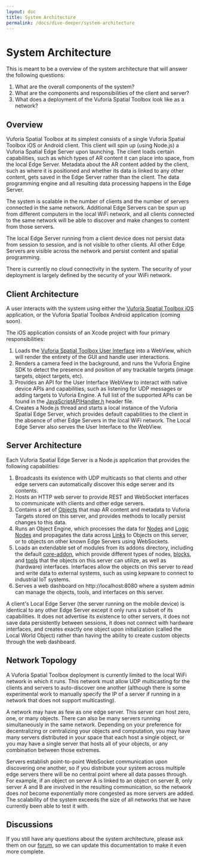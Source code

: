 ```yaml
---
layout: doc
title: System Architecture
permalink: /docs/dive-deeper/system-architecture
---
```


# System Architecture

This is meant to be a overview of the system architecture that will answer the
following questions:

 1. What are the overall components of the system?
 2. What are the components and responsibilities of the client and server?
 3. What does a deployment of the Vuforia Spatial Toolbox look like as a network?
 
## Overview

Vuforia Spatial Toolbox at its simplest consists of a single Vuforia Spatial Toolbox iOS or
Android client. This client will spin up (using Node.js) a Vuforia Spatial Edge Server upon
launching. The client loads certain capabilities, such as which types of AR content it can
place into space, from the local Edge Server. Metadata about the AR content added by the
client, such as where it is positioned and whether its data is linked to any other content,
gets saved in the Edge Server rather than the client. The data programming engine and all
resulting data processing happens in the Edge Server.
     
The system is scalable in the number of clients and the number of servers connected in the same
network. Additional Edge Servers can be spun up from different computers in the local WiFi
network, and all clients connected to the same network will be able to discover and make
changes to content from those servers.
   
The local Edge Server running from a client device does not persist data from session to
session, and is not visible to other clients. All other Edge Servers are visible across the
network and persist content and spatial programming.
  
There is currently no cloud connectivity in the system. The security of your deployment is
largely defined by the security of your WiFi network.

## Client Architecture

A user interacts with the system using either the
[Vuforia Spatial Toolbox iOS](https://github.com/ptcrealitylab/vuforia-spatial-toolbox-ios)
application, or the Vuforia Spatial Toolbox Android application (coming soon).

The iOS application consists of an Xcode project with four primary responsibilities:
 1. Loads the
    [Vuforia Spatial Toolbox User Interface](https://github.com/ptcrealitylab/vuforia-spatial-toolbox-userinterface)
    into a WebView, which will render the entirety of the GUI and handle user interactions.
 2. Renders a camera feed in the background, and runs the Vuforia Engine SDK to detect the presence
    and position of any trackable targets (image targets, object targets, etc).
 3. Provides an API for the User Interface WebView to interact with native device APIs
    and capabilities, such as listening for UDP messages or adding targets to Vuforia Engine. A
    full list of the supported APIs can be found in the
    [JavaScriptAPIHandler.h](https://github.com/ptcrealitylab/vuforia-spatial-toolbox-ios/blob/master/Vuforia%20Spatial%20Toolbox/JavaScriptAPIHandler.h)
    header file.
 4. Creates a Node.js thread and starts a local instance of the Vuforia Spatial Edge Server, which
    provides default capabilities to the client in the absence of other Edge Servers in the local
    WiFi network. The Local Edge Server also serves the User Interface to the WebView.

## Server Architecture

Each Vuforia Spatial Edge Server is a Node.js application that provides the following capabilities:

 1. Broadcasts its existence with UDP multicasts so that clients and other edge
    servers can automatically discover this edge server and its contents.
 2. Hosts an HTTP web server to provide REST and WebSocket interfaces to communicate
    with clients and other edge servers.
 3. Contains a set of
    [Objects](https://github.com/ptcrealitylab/vuforia-spatial-toolbox-documentation/blob/master/understandSystem/dataModel.md#object)
    that map AR content and metadata to Vuforia Targets stored on this server, and provides methods
    to locally persist changes to this data.
 4. Runs an Object Engine, which processes the data for
    [Nodes](https://github.com/ptcrealitylab/vuforia-spatial-toolbox-documentation/blob/master/understandSystem/dataModel.md#node)
    and
    [Logic Nodes](https://github.com/ptcrealitylab/vuforia-spatial-toolbox-documentation/blob/master/understandSystem/dataModel.md#logic-node)
    and propagates the data across
    [Links](https://github.com/ptcrealitylab/vuforia-spatial-toolbox-documentation/blob/master/understandSystem/dataModel.md#link)
    to Objects on this server, or to objects on other known Edge Servers using WebSockets.
 5. Loads an extendable set of modules from its addons directory, including the default
    [core-addon](https://github.com/ptcrealitylab/vuforia-spatial-core-addon),
    which provide different types of nodes,
    [blocks](https://github.com/ptcrealitylab/vuforia-spatial-toolbox-documentation/blob/master/understandSystem/dataModel.md#block),
    and
    [tools](https://github.com/ptcrealitylab/vuforia-spatial-toolbox-documentation/blob/master/understandSystem/dataModel.md#frame-tool)
    that the objects on this server can utilize, as well as (hardware) interfaces. Interfaces
    allow the objects on this server to read and write data to external systems, such as using
    kepware to connect to industrial IoT systems.
 6. Serves a web dashboard on http://localhost:8080 where a system admin can manage the objects,
    tools, and interfaces on this server.
 
A client's Local Edge Server (the server running on the mobile device) is identical to any other
Edge Server except it only runs a subset of its capabilities. It does not advertise its
existence to other servers, it does not save data persistently between sessions, it does not
connect with hardware interfaces, and creates exactly one object upon initialization (called the
Local World Object) rather than having the ability to create custom objects through the web
dashboard.

## Network Topology

A Vuforia Spatial Toolbox deployment is currently limited to the local WiFi network in which it
runs. This network must allow UDP multicasting for the clients and servers to auto-discover one
another (although there is some experimental work to manually specify the IP of a server
if running in a network that does not support multicasting).
  
A network may have as few as one edge server. This server can host zero, one, or many objects.
There can also be many servers running simultaneously in the same network. Depending on your
preference for decentralizing or centralizing your objects and computation, you may have many
servers distributed in your space that each host a single object, or you may have a single
server that hosts all of your objects, or any combination between those extremes.

Servers establish point-to-point WebSocket communication upon discovering one another, so if
you distribute your system across multiple edge servers there will be no central point where all
data passes through. For example, if an object on server A is linked to an object on server B,
only server A and B are involved in the resulting communication, so the network does *not*
become exponentially more congested as more servers are added. The scalability of the system
exceeds the size of all networks that we have currently been able to test it with.

## Discussions

If you still have any questions about the system architecture, please ask them on our
[forum](https://forum.spatialtoolbox.vuforia.com), so we can update this documentation to make it
even more complete.
